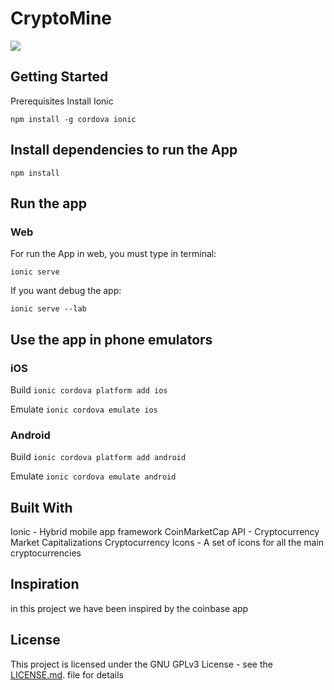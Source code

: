 # CryptoMine

![](https://media.giphy.com/media/ja9cR79j590SGrIrYw/giphy.gif)

## Getting Started
Prerequisites
Install Ionic

`npm install -g cordova ionic`

## Install dependencies to run the App

`npm install`

## Run the app
### Web
For run the App in web, you must type in terminal:

`ionic serve`

If you want debug the app:

`ionic serve --lab`

## Use the app in phone emulators

### iOS 

Build
`ionic cordova platform add ios`

Emulate
`ionic cordova emulate ios`

### Android
Build
`ionic cordova platform add android`

Emulate
`ionic cordova emulate android`

## Built With
Ionic - Hybrid mobile app framework
CoinMarketCap API - Cryptocurrency Market Capitalizations
Cryptocurrency Icons - A set of icons for all the main cryptocurrencies

## Inspiration

in this project we have been inspired by the coinbase app

## License
This project is licensed under the GNU GPLv3 License - see the [LICENSE.md](https://github.com/jsnomad/ionic-cryptocurrency/blob/master/LICENSE.md). file for details
